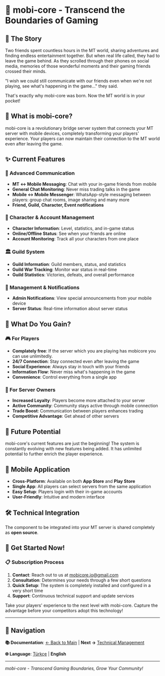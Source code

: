# 🌟 mobi-core - Transcend the Boundaries of Gaming

## 📖 The Story

Two friends spent countless hours in the MT world, sharing adventures and finding endless entertainment together. But when real life called, they had to leave the game behind. As they scrolled through their phones on social media, memories of those wonderful moments and their gaming friends crossed their minds.

"I wish we could still communicate with our friends even when we're not playing, see what's happening in the game..." they said.

That's exactly why mobi-core was born. Now the MT world is in your pocket!

## 🚀 What is mobi-core?

mobi-core is a revolutionary bridge server system that connects your MT server with mobile devices, completely transforming your players' experience. Your players can now maintain their connection to the MT world even after leaving the game.

## ✨ Current Features

### 💬 Advanced Communication
- **MT ↔ Mobile Messaging**: Chat with your in-game friends from mobile
- **General Chat Monitoring**: Never miss trading talks in the game
- **Mobile ↔ Mobile Messenger**: WhatsApp-style messaging between players: group chat rooms, image sharing and many more
- **Friend, Guild, Character, Event notifications**

### 👤 Character & Account Management
- **Character Information**: Level, statistics, and in-game status
- **Online/Offline Status**: See when your friends are online
- **Account Monitoring**: Track all your characters from one place

### 🏛️ Guild System
- **Guild Information**: Guild members, status, and statistics
- **Guild War Tracking**: Monitor war status in real-time
- **Guild Statistics**: Victories, defeats, and overall performance

### 🔔 Management & Notifications
- **Admin Notifications**: View special announcements from your mobile device
- **Server Status**: Real-time information about server status

## 🎯 What Do You Gain?

### 🎮 For Players
- **Complately free**: If the server which you are playing has mobicore you can use unlimitedly.
- **24/7 Connection**: Stay connected even after leaving the game
- **Social Experience**: Always stay in touch with your friends
- **Information Flow**: Never miss what's happening in the game
- **Convenience**: Control everything from a single app

### 🏢 For Server Owners
- **Increased Loyalty**: Players become more attached to your server
- **Active Community**: Community stays active through mobile connection
- **Trade Boost**: Communication between players enhances trading
- **Competitive Advantage**: Get ahead of other servers

## 🔮 Future Potential

mobi-core's current features are just the beginning! The system is constantly evolving with new features being added. It has unlimited potential to further enrich the player experience.

## 📱 Mobile Application

- **Cross-Platform**: Available on both **App Store** and **Play Store**
- **Single App**: All players can select servers from the same application
- **Easy Setup**: Players login with their in-game accounts
- **User-Friendly**: Intuitive and modern interface

## 🛠️ Technical Integration

The component to be integrated into your MT server is shared completely as **open source**.

## 🚀 Get Started Now!

### 📋 Subscription Process
1. **Contact**: Reach out to us at mobicore.io@gmail.com
2. **Consultation**: Determines your needs through a few short questions
3. **Quick Setup**: The system is completely installed and configured in a very short time
4. **Support**: Continuous technical support and update services

Take your players' experience to the next level with mobi-core. Capture the advantage before your competitors adopt this technology!

---

## 📖 Navigation

**📚 Documentation**: [← Back to Main](../en.md) | **Next →** [Technical Management](./tech_en.md)

**🌐 Language**: [Türkçe](./logic_tr.md) | **English**

---

*mobi-core - Transcend Gaming Boundaries, Grow Your Community!* 